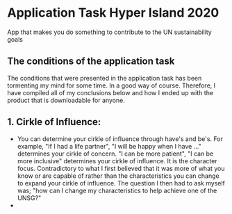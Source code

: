 # Application Task Hyper Island 2020

App that makes you do something to contribute to the UN sustainability goals

## The conditions of the application task

The conditions that were presented in the application task has been tormenting my mind for some time. In a good way of course. Therefore, I have compiled all of my conclusions below and how I ended up with the product that is downloadable for anyone. 

## 1. Cirkle of Influence:
   * You can determine your cirkle of influence through have's and be's. For example, "If I had a life partner", "I will be happy when I have ..." determines your cirkle of concern. "I can be more patient", "I can be more inclusive" determines your cirkle of influence. It is the character focus. Contradictory to what I first believed that it was more of what you know or are capable of rather than the characteristics you can change to expand your cirkle of influence. 
   The question I then had to ask myself was; "how can I change my characteristics to help achieve one of the UNSG?"
   * 


